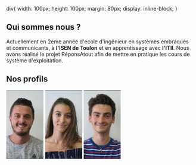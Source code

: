 <head>
  <meta charset="utf-8" />
  <title>Nous connaître</title>
  
  div{
    width: 100px;
    height: 100px;
    margin: 80px;
    display: inline-block;
  }
</head>


## Qui sommes nous ?
Actuellement en 2ème année d'école d'ingénieur en systèmes embraqués et communicants, à **l'ISEN de Toulon** et en apprentissage avec **l'ITII**. Nous avons réalisé le projet RéponsAtout afin de mettre en pratique les cours de système d'exploitation. 


## Nos profils


<div>
  <img src="../Images/Alexis.PNG" width="100" height="185"/>
  <img src="../Images/Eva.PNG" width="100" height="185"/>
  <img src="../Images/Matteo.PNG" width="100" height="185"/>
</div>

